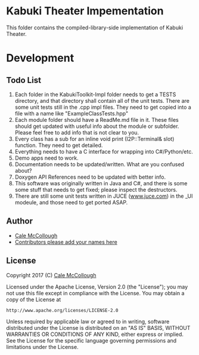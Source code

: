 # Kabuki Theater Impementation
This folder contains the compiled-library-side implementation of Kabuki Theater.

# Development

## Todo List
1. Each folder in the KabukiToolkit-Impl folder needs to get a TESTS directory, and that directory shall contain all of the unit tests. There are some unit tests still in the .cpp impl files. They need to get copied into a file with a name like "ExampleClassTests.hpp"
1. Each module folder should have a ReadMe.md file in it. These files should get updated with useful info about the module or subfolder. Please feel free to add info that is not clear to you.
1. Every class has a sub for an inline void print (I2P::Terminal& slot) function. They need to get detailed.
1. Everything needs to have a C interface for wrapping into C#/Python/etc.
1. Demo apps need to work.
1. Documentation needs to be updated/written. What are you confused about?
1. Doxygen API References need to be updated with better info.
1. This software was originally written in Java and C#, and there is some some stuff that needs to get fixed; please inspect the destructors.
1. There are still some unit tests written in JUCE (www.juce.com) in the _UI modeule, and those need to get ported ASAP.

## Author
* [Cale McCollough](https://calemccollough.github.io)
* [Contributors please add your names here](mailto::your@email.address)

## License
Copyright 2017 (C) [Cale McCollough](mailto:calemccollough@gmail.com)

Licensed under the Apache License, Version 2.0 (the "License");
you may not use this file except in compliance with the License.
You may obtain a copy of the License at

    http://www.apache.org/licenses/LICENSE-2.0

Unless required by applicable law or agreed to in writing, software
distributed under the License is distributed on an "AS IS" BASIS,
WITHOUT WARRANTIES OR CONDITIONS OF ANY KIND, either express or implied.
See the License for the specific language governing permissions and
limitations under the License.
